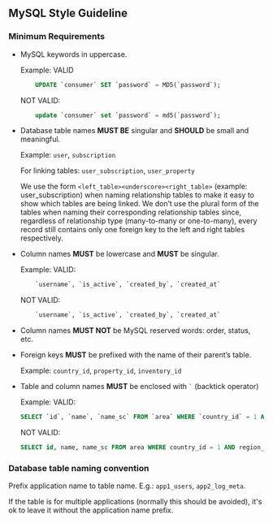 ## MySQL Style Guideline

### Minimum Requirements

- MySQL keywords in uppercase.

    Example:
    VALID
    ```SQL
        UPDATE `consumer` SET `password` = MD5(`password`);
    ```
    NOT VALID:
    ```SQL
        update `consumer` set `password` = md5(`password`);
    ```

- Database table names **MUST BE** singular and **SHOULD** be small and meaningful.

    Example: 
    `user`, `subscription`
    
    For linking tables:
    `user_subscription`, `user_property`

    We use the form `<left_table><underscore><right_table>` (example: user_subscription) when naming relationship tables to make it easy to show which tables are being linked. We don’t use the plural form of the tables when naming their corresponding relationship tables since, regardless of relationship type (many-to-many or one-to-many), every record still contains only one foreign key to the left and right tables respectively.

- Column names **MUST** be lowercase and **MUST** be singular.

    Example:
    VALID:
    ```SQL
        `username`, `is_active`, `created_by`, `created_at`
    ```
    NOT VALID:
    ```SQL
        `username`, `is_active`, `created_by`, `created_at`
    ```

- Column names **MUST NOT** be MySQL reserved words: order, status, etc.

- Foreign keys **MUST** be prefixed with the name of their parent’s table.

    Example:
    `country_id`, `property_id`, `inventory_id`
    
- Table and column names **MUST** be enclosed with <code>`</code> (backtick operator)

    Example:
    VALID:
    ```SQL
    SELECT `id`, `name`, `name_sc` FROM `area` WHERE `country_id` = 1 AND `region_id` = 5;
    ```
    NOT VALID:
    ```SQL
    SELECT id, name, name_sc FROM area WHERE country_id = 1 AND region_id = 5;
    ```

### Database table naming convention

Prefix application name to table name. E.g.: `app1_users`, `app2_log_meta`.

If the table is for multiple applications (normally this should be avoided), it's ok to leave it without the application name prefix.
